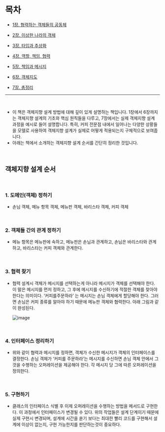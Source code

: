 # 목차

- [1장. 협력하는 객체들의 공동체](https://github.com/KimYongJ/object-oriented-misunderstanding-summary/blob/main/summary/1%EC%9E%A5.%20%ED%98%91%EB%A0%A5%ED%95%98%EB%8A%94%20%EA%B0%9D%EC%B2%B4%EB%93%A4%EC%9D%98%20%EA%B3%B5%EB%8F%99%EC%B2%B4.md)

- [2장. 이상한 나라의 객체](https://github.com/KimYongJ/object-oriented-misunderstanding-summary/blob/main/summary/2%EC%9E%A5.%20%EC%9D%B4%EC%83%81%ED%95%9C%20%EB%82%98%EB%9D%BC%EC%9D%98%20%EA%B0%9D%EC%B2%B4.md)

- [3장. 타입과 추상화](https://github.com/KimYongJ/object-oriented-misunderstanding-summary/blob/main/summary/3%EC%9E%A5.%20%ED%83%80%EC%9E%85%EA%B3%BC%20%EC%B6%94%EC%83%81%ED%99%94.md)

- [4장. 역할, 책임, 협력](https://github.com/KimYongJ/object-oriented-misunderstanding-summary/blob/main/summary/4%EC%9E%A5.%20%EC%97%AD%ED%95%A0%2C%20%EC%B1%85%EC%9E%84%2C%20%ED%98%91%EB%A0%A5.md)

- [5장. 책임과 메시지](https://github.com/KimYongJ/object-oriented-misunderstanding-summary/blob/main/summary/5%EC%9E%A5.%20%EC%B1%85%EC%9E%84%EA%B3%BC%20%EB%A9%94%EC%8B%9C%EC%A7%80.md)

- [6장. 객체지도](https://github.com/KimYongJ/object-oriented-misunderstanding-summary/blob/main/summary/6%EC%9E%A5.%20%EA%B0%9D%EC%B2%B4%EC%A7%80%EB%8F%84.md)

- [7장. 총정리](https://github.com/KimYongJ/object-oriented-misunderstanding-summary/blob/main/summary/7%EC%9E%A5.%20%EC%B4%9D%EC%A0%95%EB%A6%AC.md)

---

<br>

- 이 책은 객체지향 설계 방법에 대해 깊이 있게 설명하는 책입니다. 1장에서 6장까지는 객체지향 설계의 기초와 핵심 원칙들을 다루고, 7장에서는 실제 객체지향 설계 과정을 예시로 들어 설명합니다. 특히, 커피 전문점 내에서 일어나는 다양한 상황들을 모델로 사용하여 객체지향 설계가 실제로 어떻게 적용되는지 구체적으로 보여줍니다.
- 아래는 책에서 소개하는 객체지향 설계 순서를 간단히 정리한 것입니다.

<br>

## 객체지향 설계 순서

<br> 

### 1. 도메인(객체) 정하기
- 손님 객체, 메뉴 항목 객체, 메뉴판 객체, 바리스타 객체, 커피 객체

   <br> 
   
### 2. 객체들 간의 관계 정하기
- 메뉴 항목은 메뉴판에 속하고, 메뉴판은 손님과 관계하고, 손님은 바리스타와 관계하고, 바리스타는 커피 객체와 관계한다.

   <br> 
   
### 3. 협력 찾기
- 협력 설계시 객체가 메시지를 선택하는게 아니라 메시지가 객체를 선택해야 한다. 이 말은 메시지를 먼저 정하고, 그 후에 메시지를 수신하기에 적절한 객체를 찾아야 한다는 의미이다. ‘커피를주문하라’ 는 메시지는 손님 객체에게 할당해야 한다. 그러면 손님은 커피 종류를 알아야 하기 때문에 메뉴판 객체와 협력한다. 아래 그림과 같이 완성된다.

   ![image](https://github.com/user-attachments/assets/05e2bb89-365b-4e4c-aa80-694d64a24b9b)


<br> 

### 4. 인터페이스 정리하기
- 위와 같이 협력과 메시지를 정하면, 객체가 수신한 메시지가 객체의 인터페이스를 결정한다. 손님 객체가 ‘커피를 주문하라’는 메시지를 수신하면 손님 객체 안에서 그것을 수행하는 오퍼레이션을 제공해야 한다. 각 메시지 당 그에 따른 오퍼레이션을 정의한다.

   <br> 
   
### 5. 구현하기
- 클래스의 인터페이스 식별 후 이제 오퍼레이션을 수행하는 방법을 메서드로 구현한다. 이 과정에서 인터페이스가 변경될 수 있다. 위의 작업들은 설계 단계이기 때문에 실제 구현시 변경되며, 설계에 시간을 쏟기 보다는 최대한 빨리 코드를 구현해서 설계에 이상이 없는지, 구현 가능한지를 판단하는것이 중요하다.
